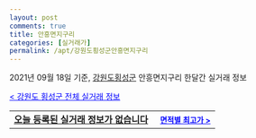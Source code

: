 ```yaml
---
layout: post
comments: true
title: 안흥면지구리
categories: [실거래가]
permalink: /apt/강원도횡성군안흥면지구리
---
```


2021년 09월 18일 기준, <a href="/apt/강원도횡성군">강원도횡성군</a> 안흥면지구리 한달간 실거래 정보

<a style="color: blue;" href="/apt/강원도횡성군">< 강원도 횡성군 전체 실거래 정보</a>
<!---- start ---->
<table>
  <tr>
    <td colspan="4" style="font-weight: bold;"><a href="/apt/강원도횡성군안흥면지구리{name_without_space}">오늘 등록된 실거래 정보가 없습니다</a> &nbsp;&nbsp;&nbsp; <a style="color: blue; font-size: smaller;" href="/apt/강원도횡성군안흥면지구리{name_without_space}">면적별 최고가 ></a></td>
  </tr>
    
</table>
<!---- end ---->
    